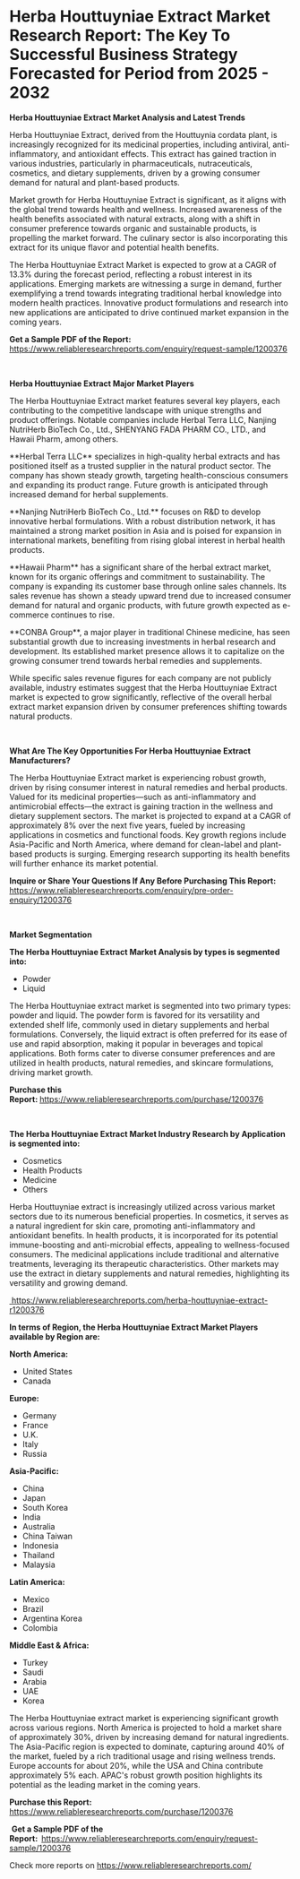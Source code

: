 <p><h1>Herba Houttuyniae Extract Market Research Report: The Key To Successful Business Strategy Forecasted for Period from 2025 - 2032</h1></p><p><strong>Herba Houttuyniae Extract Market Analysis and Latest Trends</strong></p>
<p><p>Herba Houttuyniae Extract, derived from the Houttuynia cordata plant, is increasingly recognized for its medicinal properties, including antiviral, anti-inflammatory, and antioxidant effects. This extract has gained traction in various industries, particularly in pharmaceuticals, nutraceuticals, cosmetics, and dietary supplements, driven by a growing consumer demand for natural and plant-based products.</p><p>Market growth for Herba Houttuyniae Extract is significant, as it aligns with the global trend towards health and wellness. Increased awareness of the health benefits associated with natural extracts, along with a shift in consumer preference towards organic and sustainable products, is propelling the market forward. The culinary sector is also incorporating this extract for its unique flavor and potential health benefits.</p><p>The Herba Houttuyniae Extract Market is expected to grow at a CAGR of 13.3% during the forecast period, reflecting a robust interest in its applications. Emerging markets are witnessing a surge in demand, further exemplifying a trend towards integrating traditional herbal knowledge into modern health practices. Innovative product formulations and research into new applications are anticipated to drive continued market expansion in the coming years.</p></p>
<p><strong>Get a Sample PDF of the Report:&nbsp;</strong> <a href="https://www.reliableresearchreports.com/enquiry/request-sample/1200376?utm_campaign=2253&utm_medium=2&utm_source=Github&utm_content=ia&utm_term=09032025&utm_id=herba-houttuyniae-extract">https://www.reliableresearchreports.com/enquiry/request-sample/1200376</a></p>
<p>&nbsp;</p>
<p><strong>Herba Houttuyniae Extract Major Market Players</strong></p>
<p><p>The Herba Houttuyniae Extract market features several key players, each contributing to the competitive landscape with unique strengths and product offerings. Notable companies include Herbal Terra LLC, Nanjing NutriHerb BioTech Co., Ltd., SHENYANG FADA PHARM CO., LTD., and Hawaii Pharm, among others.</p><p>**Herbal Terra LLC** specializes in high-quality herbal extracts and has positioned itself as a trusted supplier in the natural product sector. The company has shown steady growth, targeting health-conscious consumers and expanding its product range. Future growth is anticipated through increased demand for herbal supplements.</p><p>**Nanjing NutriHerb BioTech Co., Ltd.** focuses on R&D to develop innovative herbal formulations. With a robust distribution network, it has maintained a strong market position in Asia and is poised for expansion in international markets, benefiting from rising global interest in herbal health products.</p><p>**Hawaii Pharm** has a significant share of the herbal extract market, known for its organic offerings and commitment to sustainability. The company is expanding its customer base through online sales channels. Its sales revenue has shown a steady upward trend due to increased consumer demand for natural and organic products, with future growth expected as e-commerce continues to rise.</p><p>**CONBA Group**, a major player in traditional Chinese medicine, has seen substantial growth due to increasing investments in herbal research and development. Its established market presence allows it to capitalize on the growing consumer trend towards herbal remedies and supplements.</p><p>While specific sales revenue figures for each company are not publicly available, industry estimates suggest that the Herba Houttuyniae Extract market is expected to grow significantly, reflective of the overall herbal extract market expansion driven by consumer preferences shifting towards natural products.</p></p>
<p>&nbsp;</p>
<p><strong>What Are The Key Opportunities For Herba Houttuyniae Extract Manufacturers?</strong></p>
<p><p>The Herba Houttuyniae Extract market is experiencing robust growth, driven by rising consumer interest in natural remedies and herbal products. Valued for its medicinal properties—such as anti-inflammatory and antimicrobial effects—the extract is gaining traction in the wellness and dietary supplement sectors. The market is projected to expand at a CAGR of approximately 8% over the next five years, fueled by increasing applications in cosmetics and functional foods. Key growth regions include Asia-Pacific and North America, where demand for clean-label and plant-based products is surging. Emerging research supporting its health benefits will further enhance its market potential.</p></p>
<p><strong>Inquire or Share Your Questions If Any Before Purchasing This Report:</strong> <a href="https://www.reliableresearchreports.com/enquiry/pre-order-enquiry/1200376?utm_campaign=2253&utm_medium=2&utm_source=Github&utm_content=ia&utm_term=09032025&utm_id=herba-houttuyniae-extract">https://www.reliableresearchreports.com/enquiry/pre-order-enquiry/1200376</a></p>
<p>&nbsp;</p>
<p><strong>Market Segmentation</strong></p>
<p><strong>The Herba Houttuyniae Extract Market Analysis by types is segmented into:</strong></p>
<p><ul><li>Powder</li><li>Liquid</li></ul></p>
<p><p>The Herba Houttuyniae extract market is segmented into two primary types: powder and liquid. The powder form is favored for its versatility and extended shelf life, commonly used in dietary supplements and herbal formulations. Conversely, the liquid extract is often preferred for its ease of use and rapid absorption, making it popular in beverages and topical applications. Both forms cater to diverse consumer preferences and are utilized in health products, natural remedies, and skincare formulations, driving market growth.</p></p>
<p><strong>Purchase this Report:&nbsp;</strong><a href="https://www.reliableresearchreports.com/purchase/1200376?utm_campaign=2253&utm_medium=2&utm_source=Github&utm_content=ia&utm_term=09032025&utm_id=herba-houttuyniae-extract">https://www.reliableresearchreports.com/purchase/1200376</a></p>
<p>&nbsp;</p>
<p><strong>The Herba Houttuyniae Extract Market Industry Research by Application is segmented into:</strong></p>
<p><ul><li>Cosmetics</li><li>Health Products</li><li>Medicine</li><li>Others</li></ul></p>
<p><p>Herba Houttuyniae extract is increasingly utilized across various market sectors due to its numerous beneficial properties. In cosmetics, it serves as a natural ingredient for skin care, promoting anti-inflammatory and antioxidant benefits. In health products, it is incorporated for its potential immune-boosting and anti-microbial effects, appealing to wellness-focused consumers. The medicinal applications include traditional and alternative treatments, leveraging its therapeutic characteristics. Other markets may use the extract in dietary supplements and natural remedies, highlighting its versatility and growing demand.</p></p>
<p><a href="https://www.reliableresearchreports.com/herba-houttuyniae-extract-r1200376?utm_campaign=2253&utm_medium=2&utm_source=Github&utm_content=ia&utm_term=09032025&utm_id=herba-houttuyniae-extract">&nbsp;https://www.reliableresearchreports.com/herba-houttuyniae-extract-r1200376</a></p>
<p><strong>In terms of Region, the Herba Houttuyniae Extract Market Players available by Region are:</strong></p>
<p>
    <p> <strong> North America: </strong>
        <ul>
            <li>United States</li>
            <li>Canada</li>
        </ul>
        </p> 
    <p> <strong> Europe: </strong>
        <ul>
            <li>Germany</li>
            <li>France</li>
            <li>U.K.</li>
            <li>Italy</li>
            <li>Russia</li>
        </ul>
        </p> 
    <p> <strong> Asia-Pacific: </strong>
        <ul>
            <li>China</li>
            <li>Japan</li>
            <li>South Korea</li>
            <li>India</li>
            <li>Australia</li>
            <li>China Taiwan</li>
            <li>Indonesia</li>
            <li>Thailand</li>
            <li>Malaysia</li>
        </ul>
        </p> 
    <p> <strong> Latin America: </strong>
        <ul>
            <li>Mexico</li>
            <li>Brazil</li>
            <li>Argentina Korea</li>
            <li>Colombia</li>
        </ul>
        </p> 
    <p> <strong> Middle East & Africa: </strong>
        <ul>
            <li>Turkey</li>
            <li>Saudi</li>
            <li>Arabia</li>
            <li>UAE</li>
            <li>Korea</li>
        </ul>
    </p>
    </p>
<p><p>The Herba Houttuyniae extract market is experiencing significant growth across various regions. North America is projected to hold a market share of approximately 30%, driven by increasing demand for natural ingredients. The Asia-Pacific region is expected to dominate, capturing around 40% of the market, fueled by a rich traditional usage and rising wellness trends. Europe accounts for about 20%, while the USA and China contribute approximately 5% each. APAC's robust growth position highlights its potential as the leading market in the coming years.</p></p>
<p><strong>Purchase this Report: </strong><a href="https://www.reliableresearchreports.com/purchase/1200376?utm_campaign=2253&utm_medium=2&utm_source=Github&utm_content=ia&utm_term=09032025&utm_id=herba-houttuyniae-extract">https://www.reliableresearchreports.com/purchase/1200376</a></p>
<p>&nbsp;<strong>Get a Sample PDF of the Report:&nbsp;&nbsp;</strong><a href="https://www.reliableresearchreports.com/enquiry/request-sample/1200376?utm_campaign=2253&utm_medium=2&utm_source=Github&utm_content=ia&utm_term=09032025&utm_id=herba-houttuyniae-extract">https://www.reliableresearchreports.com/enquiry/request-sample/1200376</a></p>
<p><strong></strong></p>
<p>Check more reports on <a href="https://www.reliableresearchreports.com/?utm_campaign=2253&utm_medium=2&utm_source=Github&utm_content=ia&utm_term=09032025&utm_id=herba-houttuyniae-extract">https://www.reliableresearchreports.com/</a></p>